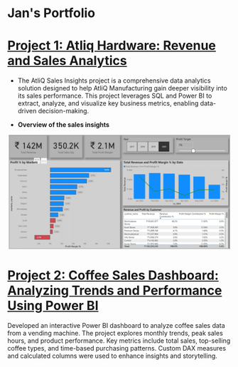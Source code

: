 # Jan's Portfolio
# [Project 1: Atliq Hardware: Revenue and Sales Analytics](https://github.com/jan-codex/Revenue-Insights-using-Power-BI-and-SQL)
* The AtliQ Sales Insights project is a comprehensive data analytics solution designed to help AtliQ Manufacturing gain deeper visibility into its sales performance. This project leverages SQL and Power BI to extract, analyze, and visualize key business metrics, enabling data-driven decision-making.

* <p><strong>Overview of the sales insights</strong></p>
<div align = 'center'><img src="https://raw.githubusercontent.com/jan-codex/Jan-s_portfolio/main/images/Screenshot%202025-02-18%20135624.png" alt="Overview of the sales insights" width="500"/>
</div>

# [Project 2: Coffee Sales Dashboard: Analyzing Trends and Performance Using Power BI](https://github.com/jan-codex/Coffee-Sales-Insights)

Developed an interactive Power BI dashboard to analyze coffee sales data from a vending machine. The project explores monthly trends, peak sales hours, and product performance. Key metrics include total sales, top-selling coffee types, and time-based purchasing patterns. Custom DAX measures and calculated columns were used to enhance insights and storytelling.

